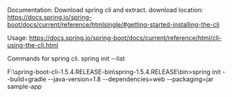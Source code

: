 
Documentation:
Download spring cli and extract.
download location: https://docs.spring.io/spring-boot/docs/current/reference/htmlsingle/#getting-started-installing-the-cli

Usage:
https://docs.spring.io/spring-boot/docs/current/reference/html/cli-using-the-cli.html
	
Commands for spring cli.
spring init --list

F:\spring-boot-cli-1.5.4.RELEASE-bin\spring-1.5.4.RELEASE\bin>spring init --build=gradle --java-version=1.8 --dependencies=web --packaging=jar sample-app